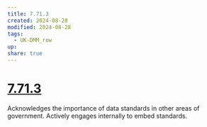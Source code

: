 ```yaml
---
title: 7.71.3
created: 2024-08-28
modified: 2024-08-28
tags:
  - UK-DMM_row
up: 
share: true
---
```

# [7.71.3](7.71.3.md)

Acknowledges the importance of data standards in other areas of government. Actively engages internally to embed standards.

